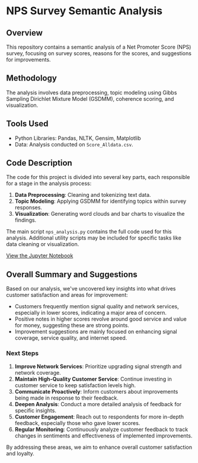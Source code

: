 # NPS Survey Semantic Analysis

## Overview
This repository contains a semantic analysis of a Net Promoter Score (NPS) survey, focusing on survey scores, reasons for the scores, and suggestions for improvements.

## Methodology
The analysis involves data preprocessing, topic modeling using Gibbs Sampling Dirichlet Mixture Model (GSDMM), coherence scoring, and visualization.

## Tools Used
- Python Libraries: Pandas, NLTK, Gensim, Matplotlib
- Data: Analysis conducted on `Score_Alldata.csv`.

## Code Description
The code for this project is divided into several key parts, each responsible for a stage in the analysis process:
1. **Data Preprocessing**: Cleaning and tokenizing text data.
2. **Topic Modeling**: Applying GSDMM for identifying topics within survey responses.
3. **Visualization**: Generating word clouds and bar charts to visualize the findings.

The main script `nps_analysis.py` contains the full code used for this analysis. Additional utility scripts may be included for specific tasks like data cleaning or visualization.

[View the Jupyter Notebook](link-to-jupyter-notebook)

## Overall Summary and Suggestions

Based on our analysis, we've uncovered key insights into what drives customer satisfaction and areas for improvement:

- Customers frequently mention signal quality and network services, especially in lower scores, indicating a major area of concern.
- Positive notes in higher scores revolve around good service and value for money, suggesting these are strong points.
- Improvement suggestions are mainly focused on enhancing signal coverage, service quality, and internet speed.

### Next Steps
1. **Improve Network Services**: Prioritize upgrading signal strength and network coverage.
2. **Maintain High-Quality Customer Service**: Continue investing in customer service to keep satisfaction levels high.
3. **Communicate Proactively**: Inform customers about improvements being made in response to their feedback.
4. **Deepen Analysis**: Conduct a more detailed analysis of feedback for specific insights.
5. **Customer Engagement**: Reach out to respondents for more in-depth feedback, especially those who gave lower scores.
6. **Regular Monitoring**: Continuously analyze customer feedback to track changes in sentiments and effectiveness of implemented improvements.

By addressing these areas, we aim to enhance overall customer satisfaction and loyalty.
